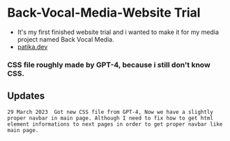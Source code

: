 # Back-Vocal-Media-Website Trial
* It's my first finished website trial and i wanted to make it for my media project named Back Vocal Media.
* [patika.dev](https://app.patika.dev/professor)
### CSS file roughly made by GPT-4, because i still don't know CSS.

## Updates
```
29 March 2023  Got new CSS file from GPT-4, Now we have a slightly proper navbar in main page. Although I need to fix how to get html element informations to next pages in order to get proper navbar like main page.
```